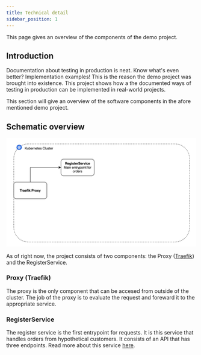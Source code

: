 ```yaml
---
title: Technical detail
sidebar_position: 1
---
```


This page gives an overview of the components of the demo project.

## Introduction

Documentation about testing in production is neat. Know what's even better? Implementation examples! This is the reason the demo project was brought into existence. This project shows how a the documented ways of testing in production can be implemented in real-world projects.

This section will give an overview of the software components in the afore mentioned demo project.

## Schematic overview

![Component overview](./img/components-overview.png)

As of right now, the project consists of two components: the Proxy ([Traefik](https://traefik.io/)) and the RegisterService.

### Proxy (Traefik)

The proxy is the only component that can be accesed from outside of the cluster. The job of the proxy is to evaluate the request and foreward it to the appropriate service.

### RegisterService

The register service is the first entrypoint for requests. It is this service that handles orders from hypothetical customers. It consists of an API that has three endpoints. Read more about this service [here](./register-service).
